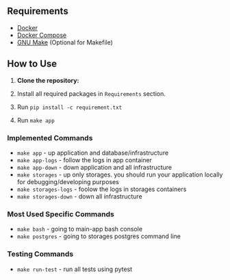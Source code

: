 ## Requirements

-   [Docker](https://www.docker.com/get-started)
-   [Docker Compose](https://docs.docker.com/compose/install/)
-   [GNU Make](https://www.gnu.org/software/make/) (Optional for Makefile)

## How to Use

1. **Clone the repository:**

2. Install all required packages in `Requirements` section.

3. Run `pip install -c requirement.txt`

4. Run `make app`

### Implemented Commands

-   `make app` - up application and database/infrastructure
-   `make app-logs` - follow the logs in app container
-   `make app-down` - down application and all infrastructure
-   `make storages` - up only storages. you should run your application locally for debugging/developing purposes
-   `make storages-logs` - foolow the logs in storages containers
-   `make storages-down` - down all infrastructure

### Most Used Specific Commands

-   `make bash` - going to main-app bash console
-   `make postgres` - going to storages postgres command line

### Testing Commands

-   `make run-test` - run all tests using pytest
